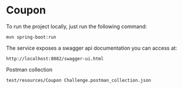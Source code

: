 # Coupon

To run the project locally, just run the following command:

    mvn spring-boot:run

The service exposes a swagger api documentation you can access at:

    http://localhost:8082/swagger-ui.html

Postman collection

    test/resources/Coupon Challenge.postman_collection.json